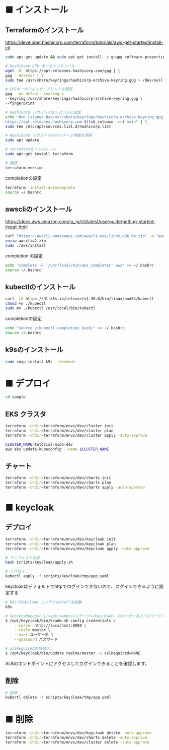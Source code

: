 # ■ インストール
## Terraformのインストール

https://developer.hashicorp.com/terraform/tutorials/aws-get-started/install-cli

```bash
sudo apt-get update && sudo apt-get install -y gnupg software-properties-common

# HashiCorp GPG キーをインストール
wget -O- https://apt.releases.hashicorp.com/gpg | \
gpg --dearmor | \
sudo tee /usr/share/keyrings/hashicorp-archive-keyring.gpg > /dev/null

# GPGキーのフィンガープリントを確認
gpg --no-default-keyring \
--keyring /usr/share/keyrings/hashicorp-archive-keyring.gpg \
--fingerprint

# HashiCorp リポジトリをシステムに追加
echo "deb [signed-by=/usr/share/keyrings/hashicorp-archive-keyring.gpg] \
https://apt.releases.hashicorp.com $(lsb_release -cs) main" | \
sudo tee /etc/apt/sources.list.d/hashicorp.list

# HashiCorp リポジトリのパッケージ情報を更新
sudo apt update

# terraformをインストール
sudo apt-get install terraform

# 確認
terraform version
```

completionの設定

```bash
terraform -install-autocomplete
source ~/.bashrc
```

## awscliのインストール

https://docs.aws.amazon.com/ja_jp/cli/latest/userguide/getting-started-install.html

```bash
curl "https://awscli.amazonaws.com/awscli-exe-linux-x86_64.zip" -o "awscliv2.zip"
unzip awscliv2.zip
sudo ./aws/install
```

completion の設定

```bash
echo "complete -C '/usr/local/bin/aws_completer' aws" >> ~/.bashrc
source ~/.bashrc
```

## kubectlのインストール

```bash
curl -LO https://dl.k8s.io/release/v1.30.0/bin/linux/amd64/kubectl
chmod +x ./kubectl
sudo mv ./kubectl /usr/local/bin/kubectl
```

completionの設定

```bash
echo "source <(kubectl completion bash)" >> ~/.bashrc
source ~/.bashrc
```

## k9sのインストール

```bash
sudo snap install k9s --devmode
```


# ■ デプロイ

```bash
cd sample
```

## EKS クラスタ

```bash
terraform -chdir=terraform/envs/dev/cluster init
terraform -chdir=terraform/envs/dev/cluster plan
terraform -chdir=terraform/envs/dev/cluster apply -auto-approve
```


```bash
CLUSTER_NAME=tutorial-mido-dev
aws eks update-kubeconfig --name $CLUSTER_NAME
```

## チャート

```bash
terraform -chdir=terraform/envs/dev/charts init
terraform -chdir=terraform/envs/dev/charts plan
terraform -chdir=terraform/envs/dev/charts apply -auto-approve
```

# ■ keycloak

## デプロイ

```bash
terraform -chdir=terraform/envs/dev/keycloak init
terraform -chdir=terraform/envs/dev/keycloak plan
terraform -chdir=terraform/envs/dev/keycloak apply -auto-approve
```

```bash
# マニフェスト生成
bash scripts/keycloak/apply.sh

# デプロイ
kubectl apply -f scripts/keycloak/tmp/app.yaml
```

keycloakはデフォルトでhttpでログインできないので、ログインできるように設定する

```bash
# k9sでkeycloak コンテナのshellを起動
k9s

# SecretsManager (/<app_name>/<ステージ>/keycloak) のユーザー名とパスワードでログイン
$ /opt/keycloak/bin/kcadm.sh config credentials \
    --server http://localhost:8080 \
    --realm master \
    --user ユーザー名 \
    --password パスワード

# sslRequiredを無効化
$ /opt/keycloak/bin/update realms/master -s sslRequired=NONE
```

ALBのエンドポイントにアクセスしてログインできることを確認します。



## 削除

```bash
# 削除
kubectl delete -f scripts/keycloak/tmp/app.yaml
```

# ■ 削除

```bash
terraform -chdir=terraform/envs/dev/keycloak delete -auto-approve
terraform -chdir=terraform/envs/dev/charts delete -auto-approve
terraform -chdir=terraform/envs/dev/cluster delete -auto-approve
```